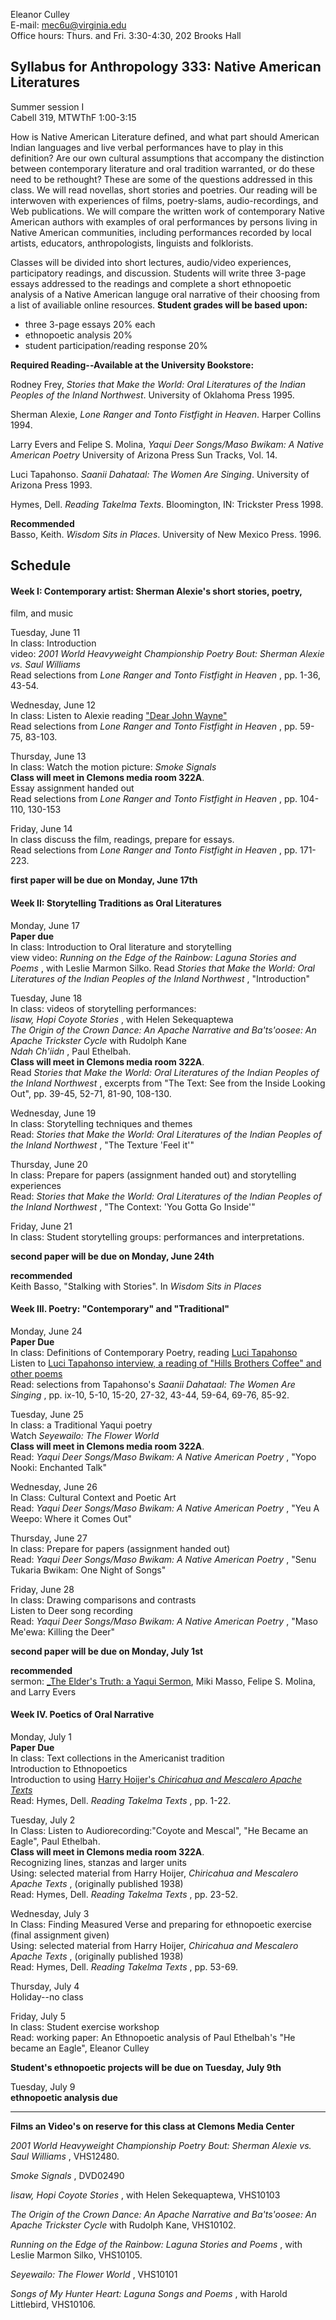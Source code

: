 Eleanor Culley  
E-mail: mec6u@virginia.edu  
Office hours: Thurs. and Fri. 3:30-4:30, 202 Brooks Hall

## Syllabus for Anthropology 333: Native American Literatures

Summer session I  
Cabell 319, MTWThF 1:00-3:15  

How is Native American Literature defined, and what part should American
Indian languages and live verbal performances have to play in this definition?
Are our own cultural assumptions that accompany the distinction between
contemporary literature and oral tradition warranted, or do these need to be
rethought? These are some of the questions addressed in this class. We will
read novellas, short stories and poetries. Our reading will be interwoven with
experiences of films, poetry-slams, audio-recordings, and Web publications. We
will compare the written work of contemporary Native American authors with
examples of oral performances by persons living in Native American
communities, including performances recorded by local artists, educators,
anthropologists, linguists and folklorists.

Classes will be divided into short lectures, audio/video experiences,
participatory readings, and discussion. Students will write three 3-page
essays addressed to the readings and complete a short ethnopoetic analysis of
a Native American languge oral narrative of their choosing from a list of
availiable online resources. **Student grades will be based upon:**

  * three 3-page essays 20% each
  * ethnopoetic analysis 20%
  * student participation/reading response 20%

  

**Required Reading--Available at the University Bookstore:**  
  
Rodney Frey, _Stories that Make the World: Oral Literatures of the Indian
Peoples of the Inland Northwest_. University of Oklahoma Press 1995.  
  
Sherman Alexie, _Lone Ranger and Tonto Fistfight in Heaven_. Harper Collins
1994.  
  
Larry Evers and Felipe S. Molina, _Yaqui Deer Songs/Maso Bwikam: A Native
American Poetry_ University of Arizona Press Sun Tracks, Vol. 14.  
  
Luci Tapahonso. _Saanii Dahataal: The Women Are Singing_. University of
Arizona Press 1993.  
  
Hymes, Dell. _Reading Takelma Texts_. Bloomington, IN: Trickster Press 1998.

**Recommended**  
Basso, Keith. _Wisdom Sits in Places_. University of New Mexico Press. 1996.

  
  
  
  

## Schedule

  
  
  

#### Week I: Contemporary artist: Sherman Alexie's short stories, poetry,
film, and music

Tuesday, June 11  
In class: Introduction  
video: _2001 World Heavyweight Championship Poetry Bout: Sherman Alexie vs.
Saul Williams_  
Read selections from _Lone Ranger and Tonto Fistfight in Heaven_ , pp. 1-36,
43-54.  
  
Wednesday, June 12  
In class: Listen to Alexie reading ["Dear John
Wayne"](http://www.fallsapart.com/recordings.html)  
Read selections from _Lone Ranger and Tonto Fistfight in Heaven_ , pp. 59-75,
83-103.  
  
Thursday, June 13  
In class: Watch the motion picture: _Smoke Signals_  
**Class will meet in Clemons media room 322A**.  
Essay assignment handed out  
Read selections from _Lone Ranger and Tonto Fistfight in Heaven_ , pp.
104-110, 130-153  
  
Friday, June 14  
In class discuss the film, readings, prepare for essays.  
Read selections from _Lone Ranger and Tonto Fistfight in Heaven_ , pp.
171-223.  
  
  
**first paper will be due on Monday, June 17th**  
  

  
  

#### Week II: Storytelling Traditions as Oral Literatures

  
  
Monday, June 17  
**Paper due**  
In class: Introduction to Oral literature and storytelling  
view video: _Running on the Edge of the Rainbow: Laguna Stories and Poems_ ,
with Leslie Marmon Silko. Read _Stories that Make the World: Oral Literatures
of the Indian Peoples of the Inland Northwest_ , "Introduction"  
  
Tuesday, June 18  
In class: videos of storytelling performances:  
_Iisaw, Hopi Coyote Stories_ , with Helen Sekequaptewa  
_The Origin of the Crown Dance: An Apache Narrative and Ba'ts'oosee: An Apache
Trickster Cycle_ with Rudolph Kane  
_Ndah Ch'iidn_ , Paul Ethelbah.  
**Class will meet in Clemons media room 322A**.  
Read _Stories that Make the World: Oral Literatures of the Indian Peoples of
the Inland Northwest_ , excerpts from "The Text: See from the Inside Looking
Out", pp. 39-45, 52-71, 81-90, 108-130.  
  
Wednesday, June 19  
In class: Storytelling techniques and themes  
Read: _Stories that Make the World: Oral Literatures of the Indian Peoples of
the Inland Northwest_ , "The Texture 'Feel it'"  
  
Thursday, June 20  
In class: Prepare for papers (assignment handed out) and storytelling
experiences  
Read: _Stories that Make the World: Oral Literatures of the Indian Peoples of
the Inland Northwest_ , "The Context: 'You Gotta Go Inside'"  
  
Friday, June 21  
In class: Student storytelling groups: performances and interpretations.  
  
  
**second paper will be due on Monday, June 24th**  
  
**recommended**  
Keith Basso, "Stalking with Stories". In _Wisdom Sits in Places_

  
  

#### Week III. Poetry: "Contemporary" and "Traditional"

Monday, June 24  
**Paper Due**  
In class: Definitions of Contemporary Poetry, reading [Luci
Tapahonso](http://www.hanksville.org/storytellers/luci/)  
Listen to [Luci Tapahonso interview, a reading of "Hills Brothers Coffee" and
other poems](http://wings.buffalo.edu/epc/linebreak/programs/tapahonso/)  
Read: selections from Tapahonso's _Saanii Dahataal: The Women Are Singing_ ,
pp. ix-10, 5-10, 15-20, 27-32, 43-44, 59-64, 69-76, 85-92.  
  
Tuesday, June 25  
In class: a Traditional Yaqui poetry  
Watch _Seyewailo: The Flower World_  
**Class will meet in Clemons media room 322A**.  
Read: _Yaqui Deer Songs/Maso Bwikam: A Native American Poetry_ , "Yopo Nooki:
Enchanted Talk"  
  
Wednesday, June 26  
In Class: Cultural Context and Poetic Art  
Read: _Yaqui Deer Songs/Maso Bwikam: A Native American Poetry_ , "Yeu A Weepo:
Where it Comes Out"  
  
  
Thursday, June 27  
In class: Prepare for papers (assignment handed out)  
Read: _Yaqui Deer Songs/Maso Bwikam: A Native American Poetry_ , "Senu Tukaria
Bwikam: One Night of Songs"  
  
Friday, June 28  
In class: Drawing comparisons and contrasts  
Listen to Deer song recording  
Read: _Yaqui Deer Songs/Maso Bwikam: A Native American Poetry_ , "Maso Me'ewa:
Killing the Deer"  
  
**second paper will be due on Monday, July 1st**  
  
**recommended**  
sermon: [_The Elder's Truth: a Yaqui
Sermon](http://digital.library.arizona.edu/jsw/3503/intro.html), Miki Masso,
Felipe S. Molina, and Larry Evers  

  
  

#### Week IV. Poetics of Oral Narrative

Monday, July 1  
**Paper Due**  
In class: Text collections in the Americanist tradition  
Introduction to Ethnopoetics  
Introduction to using [Harry Hoijer's _Chiricahua and Mescalero Apache
Texts_](http://etext.lib.virginia.edu/apache)  
Read: Hymes, Dell. _Reading Takelma Texts_ , pp. 1-22.  
  
Tuesday, July 2  
In Class: Listen to Audiorecording:"Coyote and Mescal", "He Became an Eagle",
Paul Ethelbah.  
**Class will meet in Clemons media room 322A**.  
Recognizing lines, stanzas and larger units  
Using: selected material from Harry Hoijer, _Chiricahua and Mescalero Apache
Texts_ , (originally published 1938)  
Read: Hymes, Dell. _Reading Takelma Texts_ , pp. 23-52.  
  
Wednesday, July 3  
In Class: Finding Measured Verse and preparing for ethnopoetic exercise (final
assignment given)  
Using: selected material from Harry Hoijer, _Chiricahua and Mescalero Apache
Texts_ , (originally published 1938)  
Read: Hymes, Dell. _Reading Takelma Texts_ , pp. 53-69.  
  
Thursday, July 4  
Holiday--no class  
  
Friday, July 5  
In class: Student exercise workshop  
Read: working paper: An Ethnopoetic analysis of Paul Ethelbah's "He became an
Eagle", Eleanor Culley  
  
**Student's ethnopoetic projects will be due on Tuesday, July 9th**  
  
Tuesday, July 9  
**ethnopoetic analysis due**

  
  

* * *

**Films an Video's on reserve for this class at Clemons Media Center**  
  
_2001 World Heavyweight Championship Poetry Bout: Sherman Alexie vs. Saul
Williams_ , VHS12480.  
  
_Smoke Signals_ , DVD02490  
  
_Iisaw, Hopi Coyote Stories_ , with Helen Sekequaptewa, VHS10103  
  
_The Origin of the Crown Dance: An Apache Narrative and Ba'ts'oosee: An Apache
Trickster Cycle_ with Rudolph Kane, VHS10102.  
  
_Running on the Edge of the Rainbow: Laguna Stories and Poems_ , with Leslie
Marmon Silko, VHS10105.  
  
_Seyewailo: The Flower World_ , VHS10101  
  
_Songs of My Hunter Heart: Laguna Songs and Poems_ , with Harold Littlebird,
VHS10106.  
  

